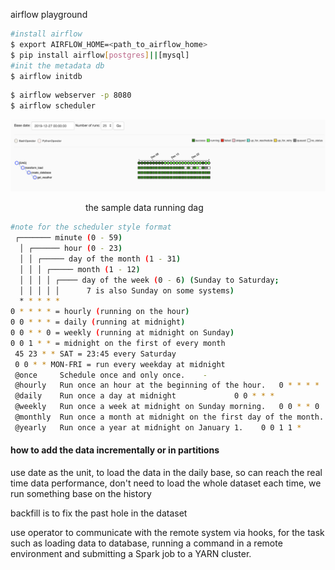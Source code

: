 airflow playground 

```bash
#install airflow 
$ export AIRFLOW_HOME=<path_to_airflow_home>
$ pip install airflow[postgres]||[mysql] 
#init the metadata db
$ airflow initdb 
```

```bash
$ airflow webserver -p 8080
$ airflow scheduler
```


<figcaption>
<img src='dag.png'/>
<p style='padding-left: 120px'>the sample data running dag</p>
<figcCaption>

```bash
#note for the scheduler style format 
 ┌─────── minute (0 - 59)
  │ ┌────── hour (0 - 23)
  │ │ ┌───── day of the month (1 - 31)
  │ │ │ ┌───── month (1 - 12)
  │ │ │ │ ┌──── day of the week (0 - 6) (Sunday to Saturday;
  │ │ │ │ │      7 is also Sunday on some systems)
  * * * * * 
0 * * * * = hourly (running on the hour)
0 0 * * * = daily (running at midnight)
0 0 * * 0 = weekly (running at midnight on Sunday)
0 0 1 * * = midnight on the first of every month
 45 23 * * SAT = 23:45 every Saturday 
 0 0 * * MON-FRI = run every weekday at midnight 
 @once     Schedule once and only once.    -
 @hourly   Run once an hour at the beginning of the hour.   0 * * * *
 @daily    Run once a day at midnight             0 0 * * *
 @weekly   Run once a week at midnight on Sunday morning.   0 0 * * 0
 @monthly  Run once a month at midnight on the first day of the month.   0 0 1 * *
 @yearly   Run once a year at midnight on January 1.    0 0 1 1 *
 ```
 
 #### how to add the data incrementally or in partitions
 use date as the unit, to load the data in the daily base, so can reach the real time data performance, don't need to load the whole dataset each time, we run something base on the history<br/>

 backfill is to fix the past hole in the dataset<br/>

use operator to communicate with the remote system via hooks, for the task such as loading data to database, running a command in a remote environment and submitting a Spark job to a YARN cluster.